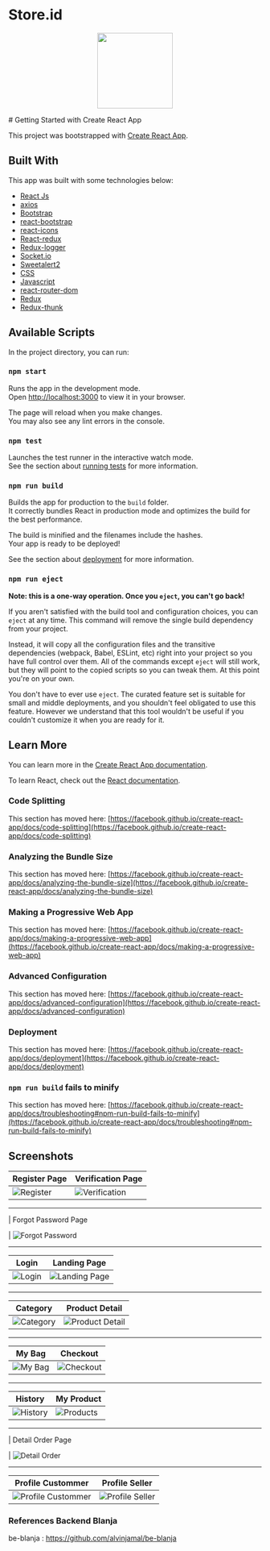 # Store.id

<p align='center'>
<img height='150' src='https://github.com/alvinjamal/Blanja/blob/main/Image-Blanja/Vector(22).png' />
<p>
# Getting Started with Create React App

This project was bootstrapped with [Create React App](https://github.com/facebook/create-react-app).

## Built With

This app was built with some technologies below:

- [React Js](https://reactjs.org)
- [axios](https://www.npmjs.com/package/axios) 
- [Bootstrap](https://www.npmjs.com/package/bootstrap)
- [react-bootstrap](https://www.npmjs.com/package/react-bootstrap)
- [react-icons](https://www.npmjs.com/package/react-icons) 
- [React-redux](https://www.npmjs.com/package/react-redux)
- [Redux-logger](https://www.npmjs.com/package/redux-logger)
- [Socket.io](https://socket.io)
- [Sweetalert2](https://www.npmjs.com/package/sweetalert2)
- [CSS](https://developer.mozilla.org/en-US/docs/Web/CSS?retiredLocale=id)
- [Javascript](https://www.javascript.com/)
- [react-router-dom](https://www.npmjs.com/package/react-router-dom)
- [Redux](https://www.npmjs.com/package/redux)
- [Redux-thunk](https://www.npmjs.com/search?q=redux-thunk)

  
  
## Available Scripts

In the project directory, you can run:

### `npm start`

Runs the app in the development mode.\
Open [http://localhost:3000](http://localhost:3000) to view it in your browser.

The page will reload when you make changes.\
You may also see any lint errors in the console.

### `npm test`

Launches the test runner in the interactive watch mode.\
See the section about [running tests](https://facebook.github.io/create-react-app/docs/running-tests) for more information.

### `npm run build`

Builds the app for production to the `build` folder.\
It correctly bundles React in production mode and optimizes the build for the best performance.

The build is minified and the filenames include the hashes.\
Your app is ready to be deployed!

See the section about [deployment](https://facebook.github.io/create-react-app/docs/deployment) for more information.

### `npm run eject`

**Note: this is a one-way operation. Once you `eject`, you can't go back!**

If you aren't satisfied with the build tool and configuration choices, you can `eject` at any time. This command will remove the single build dependency from your project.

Instead, it will copy all the configuration files and the transitive dependencies (webpack, Babel, ESLint, etc) right into your project so you have full control over them. All of the commands except `eject` will still work, but they will point to the copied scripts so you can tweak them. At this point you're on your own.

You don't have to ever use `eject`. The curated feature set is suitable for small and middle deployments, and you shouldn't feel obligated to use this feature. However we understand that this tool wouldn't be useful if you couldn't customize it when you are ready for it.

## Learn More

You can learn more in the [Create React App documentation](https://facebook.github.io/create-react-app/docs/getting-started).

To learn React, check out the [React documentation](https://reactjs.org/).

### Code Splitting

This section has moved here: [https://facebook.github.io/create-react-app/docs/code-splitting](https://facebook.github.io/create-react-app/docs/code-splitting)

### Analyzing the Bundle Size

This section has moved here: [https://facebook.github.io/create-react-app/docs/analyzing-the-bundle-size](https://facebook.github.io/create-react-app/docs/analyzing-the-bundle-size)

### Making a Progressive Web App

This section has moved here: [https://facebook.github.io/create-react-app/docs/making-a-progressive-web-app](https://facebook.github.io/create-react-app/docs/making-a-progressive-web-app)

### Advanced Configuration

This section has moved here: [https://facebook.github.io/create-react-app/docs/advanced-configuration](https://facebook.github.io/create-react-app/docs/advanced-configuration)

### Deployment

This section has moved here: [https://facebook.github.io/create-react-app/docs/deployment](https://facebook.github.io/create-react-app/docs/deployment)

### `npm run build` fails to minify

This section has moved here: [https://facebook.github.io/create-react-app/docs/troubleshooting#npm-run-build-fails-to-minify](https://facebook.github.io/create-react-app/docs/troubleshooting#npm-run-build-fails-to-minify)

## Screenshots

| Register Page                                                                                         | Verification Page                                                                                                 |
| ----------------------------------------------------------------------------------------------------- | ----------------------------------------------------------------------------------------------------------------- |
| ![Register](https://github.com/alvinjamal/Blanja/blob/main/Image-Blanja/Register.PNG "Register Page") | ![Verification](https://github.com/alvinjamal/Blanja/blob/main/Image-Blanja/Verification.PNG "Verification Page") |

<hr />

| Forgot Password
Page

| ![Forgot Password](https://github.com/alvinjamal/Blanja/blob/main/Image-Blanja/Forgot.PNG "Forgot Password")

<hr />

| Login                                                                                   | Landing Page                                                                                                 |
| --------------------------------------------------------------------------------------- | ------------------------------------------------------------------------------------------------------------ |
| ![Login](https://github.com/alvinjamal/Blanja/blob/main/Image-Blanja/Login.PNG "Login") | ![Landing Page](https://github.com/alvinjamal/Blanja/blob/main/Image-Blanja/Landing-Page.PNG "Landing Page") |

<hr />

| Category                                                                                         | Product Detail                                                                                                  |
| ------------------------------------------------------------------------------------------------ | --------------------------------------------------------------------------------------------------------------- |
| ![Category](https://github.com/alvinjamal/Blanja/blob/main/Image-Blanja/Category.PNG "Category") | ![Product Detail](https://github.com/alvinjamal/Blanja/blob/main/Image-Blanja/Prod-Detail.PNG "Product Detail") |

<hr />

| My Bag                                                                                     | Checkout                                                                                         |
| ------------------------------------------------------------------------------------------ | ------------------------------------------------------------------------------------------------ |
| ![My Bag](https://github.com/alvinjamal/Blanja/blob/main/Image-Blanja/My-bag.PNG "My Bag") | ![Checkout](https://github.com/alvinjamal/Blanja/blob/main/Image-Blanja/Checkout.PNG "Checkout") |

<hr />

| History                                                                                       | My Product                                                                                          |
| --------------------------------------------------------------------------------------------- | --------------------------------------------------------------------------------------------------- |
| ![History](https://github.com/alvinjamal/Blanja/blob/main/Image-Blanja/Hystory.PNG "History") | ![Products](https://github.com/alvinjamal/Blanja/blob/main/Image-Blanja/Add-product.PNG "Products") |

<hr />

| Detail Order
Page

| ![Detail Order](https://github.com/alvinjamal/Blanja/blob/main/Image-Blanja/detail-order.PNG "Detail Order")

<hr />

| Profile Custommer                                                                                                      | Profile Seller                                                                                                     |
| ---------------------------------------------------------------------------------------------------------------------- | ------------------------------------------------------------------------------------------------------------------ |
| ![Profile Custommer](https://github.com/alvinjamal/Blanja/blob/main/Image-Blanja/Profile-Cust.PNG "Profile Custommer") | ![Profile Seller](https://github.com/alvinjamal/Blanja/blob/main/Image-Blanja/Profile-Seller.PNG "Profile Seller") |

### References Backend Blanja

be-blanja : https://github.com/alvinjamal/be-blanja
